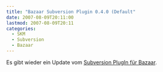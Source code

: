 ```yaml
---
title: "Bazaar Subversion Plugin 0.4.0 (Default"
date: 2007-08-09T20:11:00
lastmod: 2007-08-09T20:11
categories:
  - SKM
  - Subversion
  - Bazaar
---
```

Es gibt wieder ein Update vom [Subversion PlugIn für Bazaar](http://bazaar-vcs.org/BzrForeignBranches/Subversion?action=show&redirect=BzrSvn).
